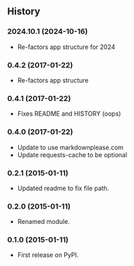 ## History

### 2024.10.1 (2024-10-16)

- Re-factors app structure for 2024

### 0.4.2 (2017-01-22)

- Re-factors app structure

### 0.4.1 (2017-01-22)

- Fixes README and HISTORY (oops)

### 0.4.0 (2017-01-22)

- Update to use markdownplease.com
- Update requests-cache to be optional

### 0.2.1 (2015-01-11)

- Updated readme to fix file path.

### 0.2.0 (2015-01-11)

- Renamed module.

### 0.1.0 (2015-01-11)

- First release on PyPI.
